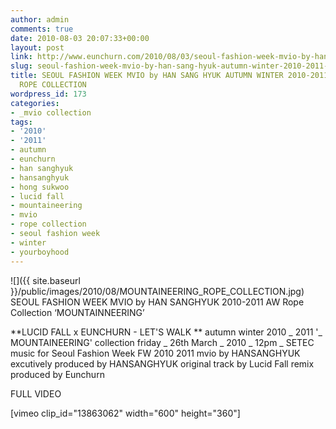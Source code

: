 ```yaml
---
author: admin
comments: true
date: 2010-08-03 20:07:33+00:00
layout: post
link: http://www.eunchurn.com/2010/08/03/seoul-fashion-week-mvio-by-han-sang-hyuk-autumn-winter-2010-2011-mounteeneering-rope-collection/
slug: seoul-fashion-week-mvio-by-han-sang-hyuk-autumn-winter-2010-2011-mounteeneering-rope-collection
title: SEOUL FASHION WEEK MVIO by HAN SANG HYUK AUTUMN WINTER 2010-2011 ‘MOUNTAINEERING’
  ROPE COLLECTION
wordpress_id: 173
categories:
- _mvio collection
tags:
- '2010'
- '2011'
- autumn
- eunchurn
- han sanghyuk
- hansanghyuk
- hong sukwoo
- lucid fall
- mountaineering
- mvio
- rope collection
- seoul fashion week
- winter
- yourboyhood
---
```


![]({{ site.baseurl }}/public/images/2010/08/MOUNTAINEERING_ROPE_COLLECTION.jpg)
SEOUL FASHION WEEK MVIO by HAN SANGHYUK 2010-2011 AW Rope Collection ‘MOUNTAINNEERING’

**LUCID FALL x EUNCHURN - LET'S WALK
**
autumn winter 2010 _ 2011
'_ MOUNTAINEERING' collection
friday _ 26th March _ 2010 _ 12pm _ SETEC
music for Seoul Fashion Week FW 2010 2011 mvio by HANSANGHYUK
excutively produced by HANSANGHYUK
original track by Lucid Fall
remix produced by Eunchurn


FULL VIDEO

[vimeo clip_id="13863062" width="600" height="360"]

